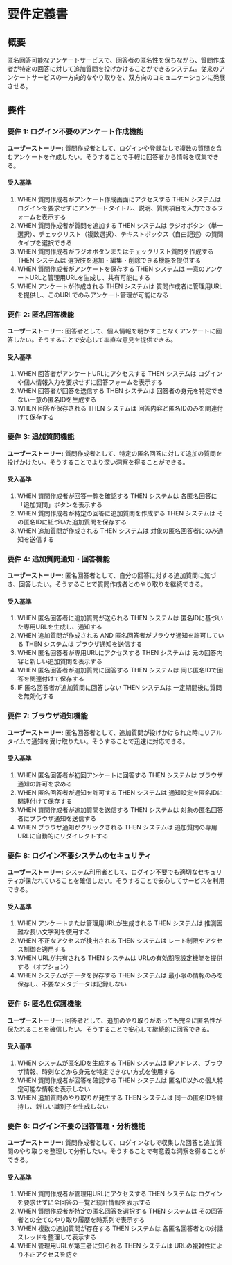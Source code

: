 # 要件定義書

## 概要

匿名回答可能なアンケートサービスで、回答者の匿名性を保ちながら、質問作成者が特定の回答に対して追加質問を投げかけることができるシステム。従来のアンケートサービスの一方向的なやり取りを、双方向のコミュニケーションに発展させる。

## 要件

### 要件 1: ログイン不要のアンケート作成機能

**ユーザーストーリー:** 質問作成者として、ログインや登録なしで複数の質問を含むアンケートを作成したい。そうすることで手軽に回答者から情報を収集できる。

#### 受入基準

1. WHEN 質問作成者がアンケート作成画面にアクセスする THEN システムは ログインを要求せずにアンケートタイトル、説明、質問項目を入力できるフォームを表示する
2. WHEN 質問作成者が質問を追加する THEN システムは ラジオボタン（単一選択）、チェックリスト（複数選択）、テキストボックス（自由記述）の質問タイプを選択できる
3. WHEN 質問作成者がラジオボタンまたはチェックリスト質問を作成する THEN システムは 選択肢を追加・編集・削除できる機能を提供する
4. WHEN 質問作成者がアンケートを保存する THEN システムは 一意のアンケートURLと管理用URLを生成し、共有可能にする
5. WHEN アンケートが作成される THEN システムは 質問作成者に管理用URLを提供し、このURLでのみアンケート管理が可能になる

### 要件 2: 匿名回答機能

**ユーザーストーリー:** 回答者として、個人情報を明かすことなくアンケートに回答したい。そうすることで安心して率直な意見を提供できる。

#### 受入基準

1. WHEN 回答者がアンケートURLにアクセスする THEN システムは ログインや個人情報入力を要求せずに回答フォームを表示する
2. WHEN 回答者が回答を送信する THEN システムは 回答者の身元を特定できない一意の匿名IDを生成する
3. WHEN 回答が保存される THEN システムは 回答内容と匿名IDのみを関連付けて保存する

### 要件 3: 追加質問機能

**ユーザーストーリー:** 質問作成者として、特定の匿名回答に対して追加の質問を投げかけたい。そうすることでより深い洞察を得ることができる。

#### 受入基準

1. WHEN 質問作成者が回答一覧を確認する THEN システムは 各匿名回答に「追加質問」ボタンを表示する
2. WHEN 質問作成者が特定の回答に追加質問を作成する THEN システムは その匿名IDに紐づいた追加質問を保存する
3. WHEN 追加質問が作成される THEN システムは 対象の匿名回答者にのみ通知を送信する

### 要件 4: 追加質問通知・回答機能

**ユーザーストーリー:** 匿名回答者として、自分の回答に対する追加質問に気づき、回答したい。そうすることで質問作成者とのやり取りを継続できる。

#### 受入基準

1. WHEN 匿名回答者に追加質問が送られる THEN システムは 匿名IDに基づいた専用URLを生成し、通知する
2. WHEN 追加質問が作成される AND 匿名回答者がブラウザ通知を許可している THEN システムは ブラウザ通知を送信する
3. WHEN 匿名回答者が専用URLにアクセスする THEN システムは 元の回答内容と新しい追加質問を表示する
4. WHEN 匿名回答者が追加質問に回答する THEN システムは 同じ匿名IDで回答を関連付けて保存する
5. IF 匿名回答者が追加質問に回答しない THEN システムは 一定期間後に質問を無効化する

### 要件 7: ブラウザ通知機能

**ユーザーストーリー:** 匿名回答者として、追加質問が投げかけられた時にリアルタイムで通知を受け取りたい。そうすることで迅速に対応できる。

#### 受入基準

1. WHEN 匿名回答者が初回アンケートに回答する THEN システムは ブラウザ通知の許可を求める
2. WHEN 匿名回答者が通知を許可する THEN システムは 通知設定を匿名IDに関連付けて保存する
3. WHEN 質問作成者が追加質問を送信する THEN システムは 対象の匿名回答者にブラウザ通知を送信する
4. WHEN ブラウザ通知がクリックされる THEN システムは 追加質問の専用URLに自動的にリダイレクトする

### 要件 8: ログイン不要システムのセキュリティ

**ユーザーストーリー:** システム利用者として、ログイン不要でも適切なセキュリティが保たれていることを確信したい。そうすることで安心してサービスを利用できる。

#### 受入基準

1. WHEN アンケートまたは管理用URLが生成される THEN システムは 推測困難な長い文字列を使用する
2. WHEN 不正なアクセスが検出される THEN システムは レート制限やアクセス制御を適用する
3. WHEN URLが共有される THEN システムは URLの有効期限設定機能を提供する（オプション）
4. WHEN システムがデータを保存する THEN システムは 最小限の情報のみを保存し、不要なメタデータは記録しない

### 要件 5: 匿名性保護機能

**ユーザーストーリー:** 回答者として、追加のやり取りがあっても完全に匿名性が保たれることを確信したい。そうすることで安心して継続的に回答できる。

#### 受入基準

1. WHEN システムが匿名IDを生成する THEN システムは IPアドレス、ブラウザ情報、時刻などから身元を特定できない方式を使用する
2. WHEN 質問作成者が回答を確認する THEN システムは 匿名ID以外の個人特定可能な情報を表示しない
3. WHEN 追加質問のやり取りが発生する THEN システムは 同一の匿名IDを維持し、新しい識別子を生成しない

### 要件 6: ログイン不要の回答管理・分析機能

**ユーザーストーリー:** 質問作成者として、ログインなしで収集した回答と追加質問のやり取りを整理して分析したい。そうすることで有意義な洞察を得ることができる。

#### 受入基準

1. WHEN 質問作成者が管理用URLにアクセスする THEN システムは ログインを要求せずに全回答の一覧と統計情報を表示する
2. WHEN 質問作成者が特定の匿名回答を選択する THEN システムは その回答者との全てのやり取り履歴を時系列で表示する
3. WHEN 複数の追加質問が存在する THEN システムは 各匿名回答者との対話スレッドを整理して表示する
4. WHEN 管理用URLが第三者に知られる THEN システムは URLの複雑性により不正アクセスを防ぐ